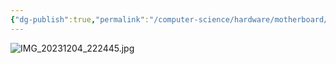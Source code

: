 ```yaml
---
{"dg-publish":true,"permalink":"/computer-science/hardware/motherboard/","tags":["unfinished"]}
---
```


![IMG_20231204_222445.jpg](/img/user/_Bit%20Lab%20Organisation/Bit%20Lab%20Site%20Images/IMG_20231204_222445.jpg)